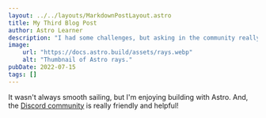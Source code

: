 ```yaml
---
layout: ../../layouts/MarkdownPostLayout.astro
title: My Third Blog Post
author: Astro Learner
description: "I had some challenges, but asking in the community really helped!"
image:
    url: "https://docs.astro.build/assets/rays.webp"
    alt: "Thumbnail of Astro rays."
pubDate: 2022-07-15
tags: []
---
```

It wasn't always smooth sailing, but I'm enjoying building with Astro. And, the [Discord community](https://astro.build/chat) is really friendly and helpful!
